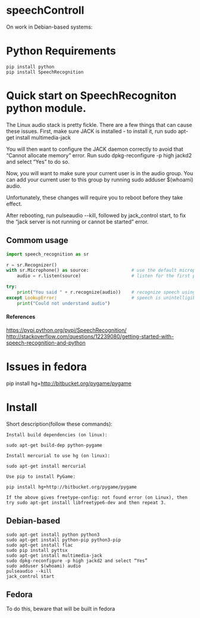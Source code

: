 # speechControll

On work in Debian-based systems:

# Python Requirements

``` 
pip install python
pip install SpeechRecognition
```

# Quick start on SpeechRecogniton python module.

The Linux audio stack is pretty fickle. There are a few things that can cause these issues.
First, make sure JACK is installed - to install it, run sudo apt-get install multimedia-jack

You will then want to configure the JACK daemon correctly to avoid that “Cannot allocate memory” error. Run sudo dpkg-reconfigure -p high jackd2 and select “Yes” to do so.

Now, you will want to make sure your current user is in the audio group. You can add your current user to this group by running sudo adduser $(whoami) audio.

Unfortunately, these changes will require you to reboot before they take effect.

After rebooting, run pulseaudio --kill, followed by jack_control start, to fix the “jack server is not running or cannot be started” error.


## Commom usage

```python
import speech_recognition as sr

r = sr.Recognizer()
with sr.Microphone() as source:                # use the default microphone as the audio source
    audio = r.listen(source)                   # listen for the first phrase and extract it into audio data

try:
    print("You said " + r.recognize(audio))    # recognize speech using Google Speech Recognition
except LookupError:                            # speech is unintelligible
    print("Could not understand audio")
```


#### References

https://pypi.python.org/pypi/SpeechRecognition/
http://stackoverflow.com/questions/12239080/getting-started-with-speech-recognition-and-python


# Issues in fedora
 pip install hg+http://bitbucket.org/pygame/pygame

# Install
Short description(follow these commands):

    Install build dependencies (on linux):

    sudo apt-get build-dep python-pygame

    Install mercurial to use hg (on linux):

    sudo apt-get install mercurial

    Use pip to install PyGame:

    pip install hg+http://bitbucket.org/pygame/pygame

    If the above gives freetype-config: not found error (on Linux), then try sudo apt-get install libfreetype6-dev and then repeat 3.


## Debian-based 
```
sudo apt-get install python python3
sudo apt-get install python-pip python3-pip
sudo apt-get install flac
sudo pip install pyttsx
sudo apt-get install multimedia-jack
sudo dpkg-reconfigure -p high jackd2 and select “Yes”
sudo adduser $(whoami) audio
pulseaudio --kill
jack_control start
```
## Fedora
To do this, beware that will be built in fedora
